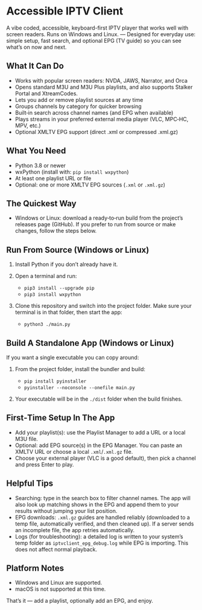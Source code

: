 # Accessible IPTV Client

A vibe coded, accessible, keyboard-first IPTV player that works well with screen readers. Runs on Windows and Linux. — Designed for everyday use: simple setup, fast search, and optional EPG (TV guide) so you can see what’s on now and next.

## What It Can Do

- Works with popular screen readers: NVDA, JAWS, Narrator, and Orca
- Opens standard M3U and M3U Plus playlists, and also supports Stalker Portal and XtreamCodes.
- Lets you add or remove playlist sources at any time
- Groups channels by category for quicker browsing
- Built‑in search across channel names (and EPG when available)
- Plays streams in your preferred external media player (VLC, MPC‑HC, MPV, etc.)
- Optional XMLTV EPG support (direct .xml or compressed .xml.gz)

## What You Need

- Python 3.8 or newer
- wxPython (install with: `pip install wxpython`)
- At least one playlist URL or file
- Optional: one or more XMLTV EPG sources (`.xml` or `.xml.gz`)

## The Quickest Way

- Windows or Linux: download a ready‑to‑run build from the project’s releases page (GitHub). If you prefer to run from source or make changes, follow the steps below.

## Run From Source (Windows or Linux)

1) Install Python if you don’t already have it.

2) Open a terminal and run:

   - `pip3 install --upgrade pip`
   - `pip3 install wxpython`

3) Clone this repository and switch into the project folder. Make sure your terminal is in that folder, then start the app:

   - `python3 ./main.py`

## Build A Standalone App (Windows or Linux)

If you want a single executable you can copy around:

1) From the project folder, install the bundler and build:

   - `pip install pyinstaller`
   - `pyinstaller --noconsole --onefile main.py`

2) Your executable will be in the `./dist` folder when the build finishes.

## First‑Time Setup In The App

- Add your playlist(s): use the Playlist Manager to add a URL or a local M3U file.
- Optional: add EPG source(s) in the EPG Manager. You can paste an XMLTV URL or choose a local `.xml`/`.xml.gz` file.
- Choose your external player (VLC is a good default), then pick a channel and press Enter to play.

## Helpful Tips

- Searching: type in the search box to filter channel names. The app will also look up matching shows in the EPG and append them to your results without jumping your list position.
- EPG downloads: `.xml.gz` guides are handled reliably (downloaded to a temp file, automatically verified, and then cleaned up). If a server sends an incomplete file, the app retries automatically.
- Logs (for troubleshooting): a detailed log is written to your system’s temp folder as `iptvclient_epg_debug.log` while EPG is importing. This does not affect normal playback.

## Platform Notes

- Windows and Linux are supported.
- macOS is not supported at this time.

That’s it — add a playlist, optionally add an EPG, and enjoy.
